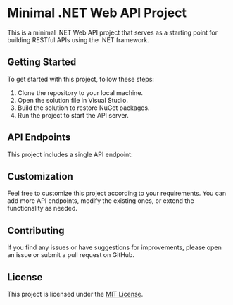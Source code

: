 # Minimal .NET Web API Project

This is a minimal .NET Web API project that serves as a starting point for building RESTful APIs using the .NET framework.

## Getting Started

To get started with this project, follow these steps:

1. Clone the repository to your local machine.
2. Open the solution file in Visual Studio.
3. Build the solution to restore NuGet packages.
4. Run the project to start the API server.

## API Endpoints

This project includes a single API endpoint:



## Customization

Feel free to customize this project according to your requirements. You can add more API endpoints, modify the existing ones, or extend the functionality as needed.

## Contributing

If you find any issues or have suggestions for improvements, please open an issue or submit a pull request on GitHub.

## License

This project is licensed under the [MIT License](LICENSE).